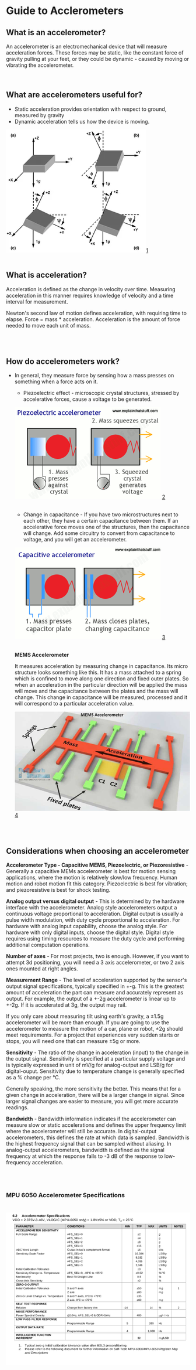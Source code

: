 # Guide to Acclerometers

## What is an accelerometer?

<p>An accelerometer is an electromechanical device that will measure acceleration forces. These forces may be static, like the constant force of gravity pulling at your feet, or they could be dynamic - caused by moving or vibrating the accelerometer.</p><br>

## What are accelerometers useful for?

- Static acceleration provides orientation with respect to ground, measured by gravity
- Dynamic acceleration tells us how the device is moving.


![Angle with respect to earth gravity ](./images/tilt_from_gravity.jpg "angle with respect to earth gravity")[1](https://www.digikey.com/en/articles/techzone/2011/may/~/media/Images/Article%20Library/TechZone%20Articles/2011/May/Using%20An%20Accelerometer%20for%20Inclination%20Sensing/TZS111_Using_An_Fig_12.jpg) <br><br>


## What is acceleration?

<p>Acceleration is defined as the change in velocity over time. Measuring acceleration in this manner requires knowledge of velocity and a time interval for measurement.</p>
<p>Newton's second law of motion defines acceleration, with requiring time to elapse. Force = mass * acceleration. Acceleration is the amount of force needed to move each unit of mass.</p><br><br>

## How do accelerometers work?

- In general, they measure force by sensing how a mass presses on something when a force acts on it.
    - Piezoelectric effect - microscopic crystal structures, stressed by accelerative forces, cause a voltage to be generated. 

    ![piezoelectric accelerometer](./images/piezoelectric-accelerometer.png "capacitive accelerometer") [2](https://cdn4.explainthatstuff.com/capacitive-accelerometer.png) <br><br>

    - Change in capacitance - If you have two microstructures next to each other, they have a certain capacitance between them. If an accelerative force moves one of the structures, then the capacitance will change. Add some circuitry to convert from capacitance to voltage, and you will get an accelerometer. 

    ![capacitive accelerometer](./images/capacitive_accelerometer.png "capacitive accelerometer") [3](https://cdn4.explainthatstuff.com/capacitive-accelerometer.png) <br><br>

    **MEMS Accelerometer**

    It measures acceleration by measuring change in capacitance. Its micro structure looks something like this. It has a mass attached to a spring which is confined to move along one direction and fixed outer plates. So when an acceleration in the particular direction will be applied the mass will move and the capacitance between the plates and the mass will change. This change in capacitance will be measured, processed and it will correspond to a particular acceleration value.

    ![MEMS accelerometer](./images/MEMS-Accelerometer-How-It-Works.jpg "MEMS accelerometer") [4](https://howtomechatronics.com/wp-content/uploads/2015/11/MEMS-Accelerometer-How-It-Works.jpg)
<br>
<br>
 
## Considerations when choosing an accelerometer

<p><b>Accelerometer Type - Capacitive MEMS, Piezoelectric, or Piezoresistive</b> - Generally a capacitive MEMs accelerometer is best for motion sensing applications, where the motion is relatively slow/low frequency. Human motion and robot motion fit this category. Piezoelectric is best for vibration; and piezoresistive is best for shock testing.</p>
<p><b>Analog output versus digital output</b> - This is determined by the hardware interface with the accelerometer. Analog style accelerometers output a continuous voltage proportional to acceleration. Digital output is usually a pulse width modulation, with duty cycle proportional to acceleration. For hardware with analog input capability, choose the analog style. For hardware with only digital inputs, choose the digital style. Digital style requires using timing resources to measure the duty cycle and performing additional computation operations.</p>
<p><b>Number of axes</b> - For most projects, two is enough. However, if you want to attempt 3d positioning, you will need a 3 axis accelerometer, or two 2 axis ones mounted at right angles.</p>
<p><b>Measurement Range</b> - The level of acceleration supported by the sensor's output signal specifications, typically specified in +-g. This is the greatest amount of acceleration the part can measure and accurately represent as output. For example, the output of a +-2g accelerometer is linear up to +-2g. If it is accelerated at 3g, the output may rail.

If you only care about measuring tilt using earth's gravity, a ±1.5g accelerometer will be more than enough. If you are going to use the accelerometer to measure the motion of a car, plane or robot, ±2g should meet requirements. For a project that experiences very sudden starts or stops, you will need one that can measure ±5g or more.</p>
<p><b>Sensitivity</b> - The ratio of the change in acceleration (input) to the change in the output signal. Sensitivity is specified at a particular supply voltage and is typically expressed in unit of mV/g for analog-output and LSB/g for digital-ouput. Sensitivity due to temperature change is generally specified as a % change per &deg;C. 

Generally speaking, the more sensitivity the better. This means that for a given change in acceleration, there will be a larger change in signal. Since larger signal changes are easier to measure, you will get more accurate readings.</p>
<p><b>Bandwidth</b> - Bandwidth information indicates if the accelerometer can measure slow or static accelerations and defines the upper frequency limit where the accelerometer will still be accurate. In  digital-output accelerometers, this defines the rate at which data is sampled. Bandwidth is the highest frequency signal that can be sampled without aliasing. In analog-output accelerometers, bandwidth is defined as the signal frequency at which the response falls to -3 dB of the response to low-frequency acceleration.</p><br><br>

### MPU 6050 Accelerometer Specifications <br><br>

![mpu 6050 accel specs](./images/mpu6050accelspecs.png "mpu 6050 accelerometer specs")<br>
